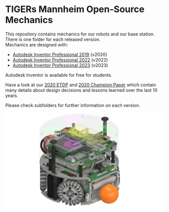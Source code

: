 # TIGERs Mannheim Open-Source Mechanics

This repository contains mechanics for our robots and our base station. There is one folder for each released version.  
Mechanics are designed with: 
 - [Autodesk Inventor Professional 2019](https://www.autodesk.com/education/free-software/inventor-professional) (v2020) 
 - [Autodesk Inventor Professional 2022](https://www.autodesk.com/education/free-software/inventor-professional) (v2022) 
 - [Autodesk Inventor Professional 2023](https://www.autodesk.com/education/free-software/inventor-professional) (v2023) 
 
Autodesk Inventor is available for free for students.

Have a look at our [2020 ETDP](https://tigers-mannheim.de/download/tdps/2020_ETDP_TIGERS.pdf) and [2020 Champion Paper](https://download.tigers-mannheim.de/papers/2021-RoboCup-Champion.pdf) which contain many details about design decisions and lessons learned over the last 10 years.

Please check subfolders for further information on each version.

![v2023 Robot](/v2023/Inventor/Renderings/HBG-Roboter%20v2023.jpg "v2023 Robot")
